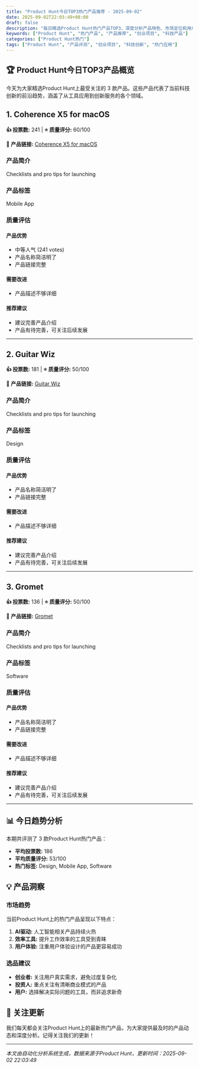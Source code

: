 ```yaml
---
title: "Product Hunt今日TOP3热门产品推荐 - 2025-09-02"
date: 2025-09-02T22:03:49+08:00
draft: false
description: "每日精选Product Hunt热门产品TOP3，深度分析产品特色、市场定位和用户价值"
keywords: ["Product Hunt", "热门产品", "产品推荐", "创业项目", "科技产品"]
categories: ["Product Hunt热门"]
tags: ["Product Hunt", "产品评测", "创业项目", "科技创新", "热门应用"]
---
```


## 🏆 Product Hunt今日TOP3产品概览

今天为大家精选Product Hunt上最受关注的 3 款产品。这些产品代表了当前科技创新的前沿趋势，涵盖了从工具应用到创新服务的各个领域。


## 1. Coherence X5 for macOS

**👍 投票数:** 241 | **⭐ 质量评分:** 60/100

**🔗 产品链接:** [Coherence X5 for macOS](https://www.producthunt.com/posts/coherence-x5-for-macos)

### 产品简介

Checklists and pro tips for launching

### 产品标签

Mobile App

### 质量评估

#### 产品优势
- 中等人气 (241 votes)
- 产品名称简洁明了
- 产品链接完整

#### 需要改进
- 产品描述不够详细

#### 推荐建议
- 建议完善产品介绍
- 产品有待完善，可关注后续发展

---


## 2. Guitar Wiz

**👍 投票数:** 181 | **⭐ 质量评分:** 50/100

**🔗 产品链接:** [Guitar Wiz](https://www.producthunt.com/posts/guitar-wiz)

### 产品简介

Checklists and pro tips for launching

### 产品标签

Design

### 质量评估

#### 产品优势
- 产品名称简洁明了
- 产品链接完整

#### 需要改进
- 产品描述不够详细

#### 推荐建议
- 建议完善产品介绍
- 产品有待完善，可关注后续发展

---


## 3. Gromet

**👍 投票数:** 136 | **⭐ 质量评分:** 50/100

**🔗 产品链接:** [Gromet](https://www.producthunt.com/posts/gromet)

### 产品简介

Checklists and pro tips for launching

### 产品标签

Software

### 质量评估

#### 产品优势
- 产品名称简洁明了
- 产品链接完整

#### 需要改进
- 产品描述不够详细

#### 推荐建议
- 建议完善产品介绍
- 产品有待完善，可关注后续发展

---



## 📊 今日趋势分析

本期共评测了 3 款Product Hunt热门产品：

- **平均投票数:** 186
- **平均质量评分:** 53/100
- **热门标签:** Design, Mobile App, Software

## 💡 产品洞察

### 市场趋势
当前Product Hunt上的热门产品呈现以下特点：
1. **AI驱动:** 人工智能相关产品持续火热
2. **效率工具:** 提升工作效率的工具受到青睐  
3. **用户体验:** 注重用户体验设计的产品更容易成功

### 选品建议
- **创业者:** 关注用户真实需求，避免过度复杂化
- **投资人:** 重点关注有清晰商业模式的产品
- **用户:** 选择解决实际问题的工具，而非追求新奇

## 🔔 关注更新

我们每天都会关注Product Hunt上的最新热门产品，为大家提供最及时的产品动态和深度分析。记得关注我们的更新！

---

*本文由自动化分析系统生成，数据来源于Product Hunt，更新时间：2025-09-02 22:03:49*
